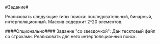 #Задание#

Реализовать следующие типы поиска: последовательный, бинарный, интерполяционный. 
Массив содержит 2^20 элементов.

####Опционально####
Задание "со звездочкой":
Дан тесктовый файл со строками. Реализовать для него интерполяционный поиск.